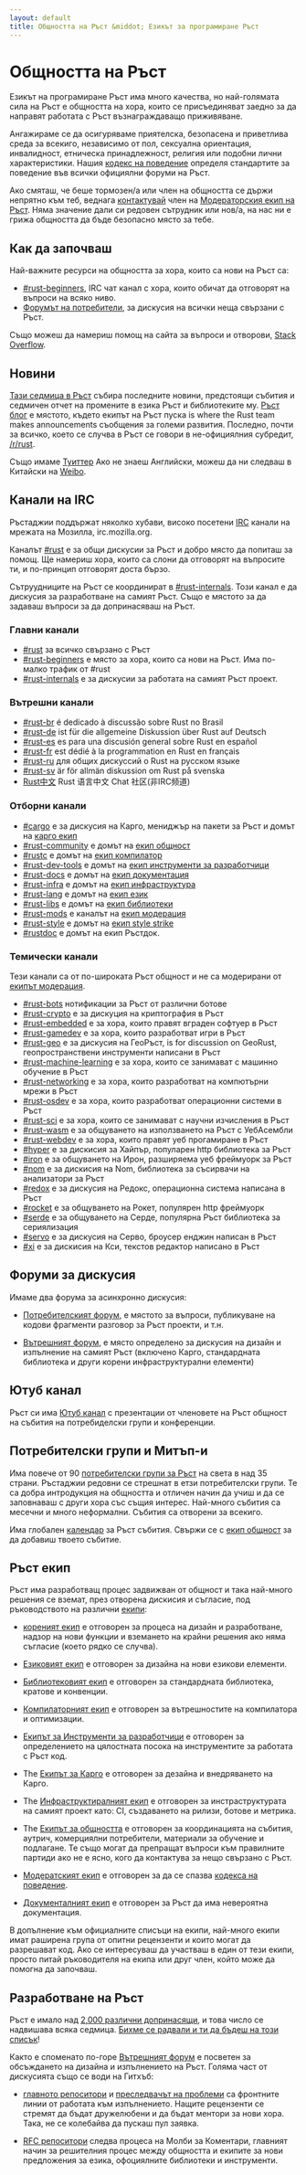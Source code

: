 ```yaml
---
layout: default
title: Общността на Ръст &middot; Езикът за програмиране Ръст
---
```


# Общността на Ръст

Езикът на програмиране Ръст има много качества, но най-голямата сила 
на Ръст е общността на хора, които се присъединяват заедно за да направят
работата с Ръст възнаграждаващо приживяване.

Ангажираме се да осигуряваме приятелска, безопасена и приветлива среда
за всекиго, независимо от пол, сексуална ориентация, инвалидност,
етническа принадлежност, религия или подобни лични характеристики. 
Нашия [кодекс на поведение][coc] определя стандартите за поведение 
във всички официялни форуми на Ръст.

Ако смяташ, че беше тормозен/а или член на общността се държи непрятно към теб, 
веднага [контактувай][mod_team_email] член на [Модераторския екип на Ръст][mod_team].
Няма значение дали си редовен сътрудник или нов/а, на нас ни е грижа общността 
да бъде безопасно място за тебе.

[coc]: conduct.html
[mod_team_email]: mailto:rust-mods@rust-lang.org

## Как да започваш

Най-важните ресурси на общността за хора, които са нови на Ръст са:

- [#rust-beginners][beginners_irc], IRC чат канал с хора, които
  обичат да отговорят на въпроси на всяко ниво.
- [Форумът на потребители][users_forum], за дискусия на всички
  неща свързани с Ръст.

Също можеш да намериш помощ на сайта за въпроси и отворови, [Stack Overflow][stack_overflow].

[stack_overflow]: https://stackoverflow.com/questions/tagged/rust

## Новини

[Тази седмица в Ръст][twir] събира последните новини, предстоящи събития
и седмичен отчет на промените в езика Ръст и библиотеките му.
[Ръст блог][rust_blog] е мястото, където екипът на Ръст пуска is where the Rust team makes
announcements съобщения за големи развития. Последно, почти за всичко, което се случва в Ръст 
се говори в не-официялния субредит, [/r/rust][reddit].

Също имаме [Туиттер][twitter]
Ако не знаеш Английски, можеш да ни следваш в Китайски на [Weibo][weibo].

[twir]: https://this-week-in-rust.org/
[rust_blog]: http://blog.rust-lang.org/
[reddit]: https://www.reddit.com/r/rust
[reddit_coc]: https://www.reddit.com/r/rust/comments/2rvrzx/our_code_of_conduct_please_read/
[twitter]: https://twitter.com/rustlang
[weibo]: http://weibo.com/u/5616913483

## Канали на IRC

Ръстаджии поддържат няколко хубави, високо посетени [IRC] канали на мрежата на Мозилла, irc.mozilla.org.

Каналът [#rust][rust_irc] е за общи дискусии за Ръст 
и добро място да попиташ за помощ. Ще намериш хора, 
които са слони да отговорят на въпросите ти, и по-принцип
отговорят доста бързо.

Сътруудниците на Ръст се координират в [#rust-internals][internals_irc]. 
Този канал е да дискусия за разработване на самият Ръст. Също е мястото 
за да задаваш въпроси за да допринасяваш на Ръст. 

### Главни канали

- [#rust][rust_irc] за всичко свързано с Ръст
- [#rust-beginners][beginners_irc] е място за хора, които са нови на Ръст. Има по-малко трафик от #rust
- [#rust-internals][internals_irc] е за дискусии за работата на самият Ръст проект.

### Вътрешни канали

- [#rust-br][br_irc] é dedicado à discussão sobre Rust no Brasil
- [#rust-de][de_irc] ist für die allgemeine Diskussion über Rust auf Deutsch
- [#rust-es][es_irc] es para una discusión general sobre Rust en español
- [#rust-fr][fr_irc] est dédié à la programmation en Rust en français
- [#rust-ru][ru_irc] для общих дискуссий о Rust на русском языке
- [#rust-sv](https://chat.mibbit.com/?server=irc.mozilla.org&channel=%23rust-sv) är för allmän diskussion om Rust på svenska
- [Rust中文][cn_org] Rust 语言中文 Chat 社区(非IRC频道)

### Отборни канали

- [#cargo][cargo_irc] е за дискусия на Карго, мениджър на пакети за Ръст и домът на [карго екип][cargo_team]
- [#rust-community][community_irc] е домът на [екип общност][community_team]
- [#rustc][rustc_irc] е домът на [екип компилатор][compiler_team]
- [#rust-dev-tools][dev_tools_irc] е домът на [екип инструменти за разработчици][dev_tools_team]
- [#rust-docs][docs_irc] е домът на [екип документация][doc_team]
- [#rust-infra][infra_irc] е домът на [екип инфраструктура][infra_team]
- [#rust-lang][lang_irc] е домът на [екип език][language_team]
- [#rust-libs][libs_irc] е домът на [екип библиотеки][library_team]
- [#rust-mods][mod_irc] е каналът на [екип модерация][mod_team]
- [#rust-style][style_irc] е домът на [екип style strike][style_team]
- [#rustdoc][rustdoc_irc] е домът на екип Ръстдок.

### Темически канали

Тези канали са от по-широката Ръст общност и не са модерирани от [екипът модерация][mod_team].

- [#rust-bots][bots_irc] нотификации за Ръст от различни ботове
- [#rust-crypto][crypto_irc] е за дискуция на криптография в Ръст
- [#rust-embedded][embedded_irc] е за хора, които правят вграден софтуер в Ръст
- [#rust-gamedev][gamedev_irc] е за хора, които разработват игри в Ръст
- [#rust-geo][rustgeo_irc] е за дискусия на ГеоРъст, is for discussion on GeoRust, геопространствени инструменти написани в Ръст
- [#rust-machine-learning][machine_learning_irc] е за хора, които се занимават с машинно обучение в Ръст 
- [#rust-networking][networking_irc] е за хора, които разработват на компютърни мрежи в Ръст
- [#rust-osdev][osdev_irc] е за хора, които разработват операционни системи в Ръст
- [#rust-sci][sci_irc] е за хора, които се занимават с научни изчисления в Ръст
- [#rust-wasm][wasm_irc] е за общуването на използването на Ръст с УебАсембли
- [#rust-webdev][webdev_irc] е за хора, които правят уеб прогамиране в Ръст
- [#hyper][hyper_irc] е за дискисия за Хайпър, популарен http библиотека за Ръст
- [#iron][iron_irc] е за общуването на Ирон, разширяема уеб фреймуорк за Ръст
- [#nom][nom_irc] е за дискисия на Nom, библиотека за съсирвачи на анализатори за Ръст
- [#redox][redox_irc] е за дискусия на Редокс, операционна система написана в Ръст
- [#rocket][rocket_irc] е за общуването на Рокет, популярен http фреймуорк
- [#serde][serde_irc] е за общуването на Серде, популярна Ръст библиотека за сериялизация
- [#servo][servo_irc] е за дискусия на Серво, броусер енджин написан в Ръст
- [#xi][xi_irc] е за дискисия на Кси, текстов редактор написано в Ръст

[IRC]: https://en.wikipedia.org/wiki/Internet_Relay_Chat
[beginners_irc]: https://chat.mibbit.com/?server=irc.mozilla.org&channel=%23rust-beginners
[bots_irc]: https://chat.mibbit.com/?server=irc.mozilla.org&channel=%23rust-bots
[br_irc]: https://chat.mibbit.com/?server=irc.mozilla.org&channel=%23rust-br
[cargo_irc]: https://chat.mibbit.com/?server=irc.mozilla.org&channel=%23cargo
[cn_org]: https://chat.rust-china.org/
[community_irc]: https://chat.mibbit.com/?server=irc.mozilla.org&channel=%23rust-community
[crypto_irc]: https://chat.mibbit.com/?server=irc.mozilla.org&channel=%23rust-crypto
[de_irc]: https://chat.mibbit.com/?server=irc.mozilla.org&channel=%23rust-de
[es_irc]: https://chat.mibbit.com/?server=irc.mozilla.org&channel=%23rust-es
[embedded_irc]: https://chat.mibbit.com/?server=irc.mozilla.org&channel=%23rust-embedded
[fr_irc]: https://chat.mibbit.com/?server=irc.mozilla.org&channel=%23rust-fr
[gamedev_irc]: https://chat.mibbit.com/?server=irc.mozilla.org&channel=%23rust-gamedev
[internals_irc]: https://chat.mibbit.com/?server=irc.mozilla.org&channel=%23rust-internals
[lang_irc]: https://chat.mibbit.com/?server=irc.mozilla.org&channel=%23rust-lang
[libs_irc]: https://chat.mibbit.com/?server=irc.mozilla.org&channel=%23rust-libs
[networking_irc]: https://chat.mibbit.com/?server=irc.mozilla.org&channel=%23rust-networking
[osdev_irc]: https://chat.mibbit.com/?server=irc.mozilla.org&channel=%23rust-osdev
[ru_irc]: https://chat.mibbit.com/?server=irc.mozilla.org&channel=%23rust-ru
[rust_irc]: https://chat.mibbit.com/?server=irc.mozilla.org&channel=%23rust
[rustc_irc]: https://chat.mibbit.com/?server=irc.mozilla.org&channel=%23rustc
[servo_irc]: https://chat.mibbit.com/?server=irc.mozilla.org&channel=%23servo
[webdev_irc]: https://chat.mibbit.com/?server=irc.mozilla.org&channel=%23rust-webdev
[docs_irc]: https://chat.mibbit.com/?server=irc.mozilla.org&channel=%23rust-docs
[xi_irc]: https://chat.mibbit.com/?server=irc.mozilla.org&channel=%23xi
[dev_tools_irc]: https://chat.mibbit.com/?server=irc.mozilla.org&channel=%23rust-dev-tools
[style_irc]: https://chat.mibbit.com/?server=irc.mozilla.org&channel=%23style
[style_team]: team.html#Style-team
[mod_irc]: https://chat.mibbit.com/?server=irc.mozilla.org&channel=%23mods
[machine_learning_irc]: https://chat.mibbit.com/?server=irc.mozilla.org&channel=%23rust-machine-learning
[hyper_irc]: https://chat.mibbit.com/?server=irc.mozilla.org&channel=%23hyper
[iron_irc]: https://chat.mibbit.com/?server=irc.mozilla.org&channel=%23iron
[redox_irc]: https://chat.mibbit.com/?server=irc.mozilla.org&channel=%23redox
[nom_irc]: https://chat.mibbit.com/?server=irc.mozilla.org&channel=%23nom
[infra_irc]: https://chat.mibbit.com/?server=irc.mozilla.org&channel=%23rust-infra
[rustgeo_irc]: https://chat.mibbit.com/?server=irc.mozilla.org&channel=%23rust-geo
[rocket_irc]: https://chat.mibbit.com/?server=irc.mozilla.org&channel=%23rocket
[serde_irc]: https://chat.mibbit.com/?server=irc.mozilla.org&channel=%23serde
[sci_irc]: https://chat.mibbit.com/?server=irc.mozilla.org&channel=%23rust-sci
[wasm_irc]: https://chat.mibbit.com/?server=irc.mozilla.org&channel=%23rust-wasm
[rustdoc_irc]: https://chat.mibbit.com/?server=irc.mozilla.org&channel=%23rustdoc

## Форуми за дискусия

Имаме два форума за асинхронно дискусия:

- [Потребителският форум][users_forum], е мястото за въпроси, публикуване на кодови фрагменти
разговор за Ръст проекти, и т.н.

- [Вътрешният форум][internals_forum], е място определено за дискусия на дизайн и изпълнение
на самият Ръст (включено Карго, стандардната библиотека и други корени инфраструктурални елементи)

[users_forum]: https://users.rust-lang.org/
[internals_forum]: https://internals.rust-lang.org/

## Ютуб канал

Ръст си има [Ютуб канал][youtube_channel] с презентации от членовете на Ръст общност на 
събития на потребиделски групи и конференции.

[youtube_channel]: https://www.youtube.com/channel/UCaYhcUwRBNscFNUKTjgPFiA

## Потребителски групи и Митъп-и

Има повече от 90 [потребителски групи за Ръст][user_group] на света в
над 35 страни. Ръстаджии редовни се стрешнат в етзи потребителски групи.
Те са добра интродукция на общността и отличен начин да учиш и да се заповнаваш
с други хора със същия интерес. Най-много събития са месечни и много неформални.
Събития са отворени за всекиго.

Има глобален [календар][calendar] за Ръст събития.
Свържи се с [екип общност][community_team] за да добавиш твоето събитие.

[user_group]: ./user-groups.html
[calendar]: https://www.google.com/calendar/embed?src=apd9vmbc22egenmtu5l6c5jbfc@group.calendar.google.com

## Ръст екип

Ръст има разработващ процес задвижван от общност и така най-много решения 
се вземат, през отворена дискисия и съгласие, под ръководството на различни 
[екипи][teams]:

* [кореният екип][core_team] е отговорен за процеса на дизайн и разработване, 
надзор на нови функции и вземането на крайни решения ако няма съгласие 
(което рядко се случва).

* [Езиковият екип][language_team] е отговорен за дизайна на нови езикови елементи.

* [Библиотековият екип][library_team] е отговорен за стандардната библиотека, кратове и конвенции.

* [Компилаторният екип][compiler_team] е отговорен за вътрешностите на компилатора и оптимизации.

* [Екипът за Инструменти за разработчици][dev_tools_team] е отговорен за определението на цялостната 
посока на инструментите за работата с Ръст код.

* The [Екипът за Карго][cargo_team] е отговорен за дезайна и внедряването на Карго.

* The [Инфраструктиралният екип][infra_team] е отговорен за инстраструктурата на самият проект 
като: CI, създаването на рилизи, ботове и метрика.

* The [Екипът за общността][community_team] е отговорен за координацията на събития,
аутрич, комерциялни потребители, материали за обучение и подлагане. Те също могат
да препращат въпроси към правилните партиди ако не е ясно, кого да контактува за нещо
свързано с Ръст.

* [Модератският екип][mod_team] е отговорен за да се спазва [кодекса на поведение][coc].

* [Документалният екип][doc_team] е отговорен за Ръст да има невероятна документация.

В допълнение към официалните списъци на екипи, най-много екипи имат раширена група от
опитни рецензенти и които могат да разрешават код. Ако се интересуваш да участваш в един
от тези екипи, просто питай ръководителя на екипа или друг член, който може да помогна да
започваш.

[teams]: team.html
[core_team]: team.html#Core-team
[language_team]: team.html#Language-design-team
[library_team]: team.html#Library-team
[compiler_team]: team.html#Compiler-team
[dev_tools_team]: team.html#Dev-tools-team
[cargo_team]: team.html#Cargo-team
[community_team]: team.html#Community-team
[mod_team]: team.html#Moderation-team
[doc_team]: team.html#Documentation-team
[infra_team]: team.html#Infrastructure-team

## Разработване на Ръст

Ръст е имало над [2,000 различни допринасящи][authors], и това число се надвишава 
всяка седмица. [Бихме се радвали и ти да бъдеш на този списък][contribute]!

Както е споменато по-горе [Вътрешният форум][internals_forum] е посветен за
обсъждането на дизайна и изпълнението на Ръст. Голяма част от дискусията също
се води на Гитхъб:

- [главното репоситори][github] и [преследвачът на проблеми][issue_tracking] са
  фронтните линии от работата към изпълнението. Нащите рецензенти се стремят 
  да бъдат дружелюбени и да бъдат ментори за нови хора. Така, не се колебайва да 
  пускаш пул заявка.

- [RFC репоситори][rfcs] следва процеса на Молби за Коментари, главният начин
  за решителния процес между общността и екипите за нови предложения за езика,
  офоциялните библиотеки и инструменти.

[authors]: https://thanks.rust-lang.org/rust/all-time
[contribute]: contribute.html
[github]: https://github.com/rust-lang/rust
[rfcs]: https://github.com/rust-lang/rfcs
[issue_tracking]: https://github.com/rust-lang/rust/issues
